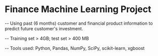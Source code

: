 # Finance Machine Learning Project

-- Using past (6 months) customer and financial product information to predict future customer's investment.

-- Training set > 4GB; test set > 400 MB

-- Tools used: Python, Pandas, NumPy, SciPy, scikit-learn, xgboost
